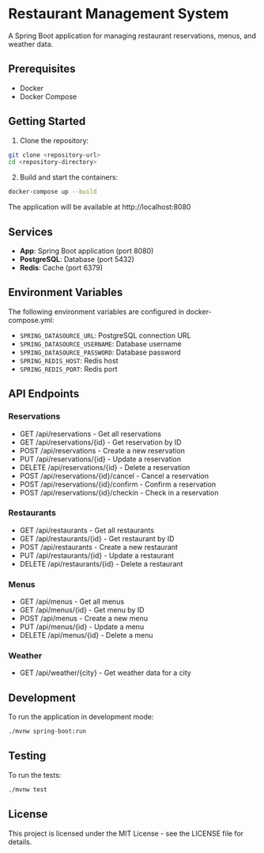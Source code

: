 # Restaurant Management System

A Spring Boot application for managing restaurant reservations, menus, and weather data.

## Prerequisites

- Docker
- Docker Compose

## Getting Started

1. Clone the repository:
```bash
git clone <repository-url>
cd <repository-directory>
```

2. Build and start the containers:
```bash
docker-compose up --build
```

The application will be available at http://localhost:8080

## Services

- **App**: Spring Boot application (port 8080)
- **PostgreSQL**: Database (port 5432)
- **Redis**: Cache (port 6379)

## Environment Variables

The following environment variables are configured in docker-compose.yml:

- `SPRING_DATASOURCE_URL`: PostgreSQL connection URL
- `SPRING_DATASOURCE_USERNAME`: Database username
- `SPRING_DATASOURCE_PASSWORD`: Database password
- `SPRING_REDIS_HOST`: Redis host
- `SPRING_REDIS_PORT`: Redis port

## API Endpoints

### Reservations
- GET /api/reservations - Get all reservations
- GET /api/reservations/{id} - Get reservation by ID
- POST /api/reservations - Create a new reservation
- PUT /api/reservations/{id} - Update a reservation
- DELETE /api/reservations/{id} - Delete a reservation
- POST /api/reservations/{id}/cancel - Cancel a reservation
- POST /api/reservations/{id}/confirm - Confirm a reservation
- POST /api/reservations/{id}/checkin - Check in a reservation

### Restaurants
- GET /api/restaurants - Get all restaurants
- GET /api/restaurants/{id} - Get restaurant by ID
- POST /api/restaurants - Create a new restaurant
- PUT /api/restaurants/{id} - Update a restaurant
- DELETE /api/restaurants/{id} - Delete a restaurant

### Menus
- GET /api/menus - Get all menus
- GET /api/menus/{id} - Get menu by ID
- POST /api/menus - Create a new menu
- PUT /api/menus/{id} - Update a menu
- DELETE /api/menus/{id} - Delete a menu

### Weather
- GET /api/weather/{city} - Get weather data for a city

## Development

To run the application in development mode:

```bash
./mvnw spring-boot:run
```

## Testing

To run the tests:

```bash
./mvnw test
```

## License

This project is licensed under the MIT License - see the LICENSE file for details. 